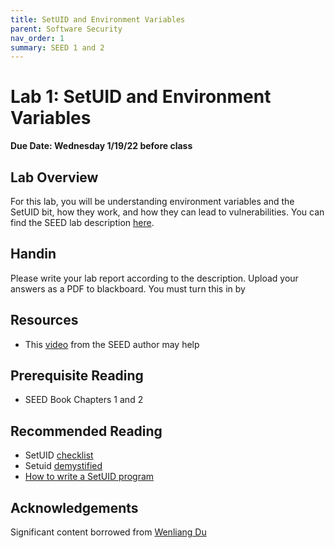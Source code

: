 ```yaml
---
title: SetUID and Environment Variables
parent: Software Security
nav_order: 1
summary: SEED 1 and 2
---
```


# Lab 1: SetUID and Environment Variables

**Due Date: Wednesday 1/19/22 before class**

## Lab Overview

For this lab, you will be understanding environment variables and the SetUID bit, how they work, and how they can lead to vulnerabilities. You can find the SEED lab description [here](https://seedsecuritylabs.org/Labs_20.04/Files/Environment_Variable_and_SetUID/Environment_Variable_and_SetUID.pdf). 

## Handin
Please write your lab report according to the description. Upload your answers as a PDF to blackboard. You must turn this in by

## Resources
- This [video](https://www.youtube.com/watch?v=tZblgb5LYmk) from the SEED author may help

## Prerequisite Reading
- SEED Book Chapters 1 and 2

## Recommended Reading
- SetUID [checklist](https://seedsecuritylabs.org/Labs_16.04/Software/Environment_Variable_and_SetUID/files/setuid.pdf)
- Setuid [demystified](https://web.ecs.syr.edu/~wedu/minix/projects/setuid_paper.pdf)
- [How to write a SetUID program](http://nob.cs.ucdavis.edu/~bishop/secprog/1987-sproglogin.pdf)

## Acknowledgements 
Significant content borrowed from [Wenliang Du](https://web.ecs.syr.edu/~wedu/)



